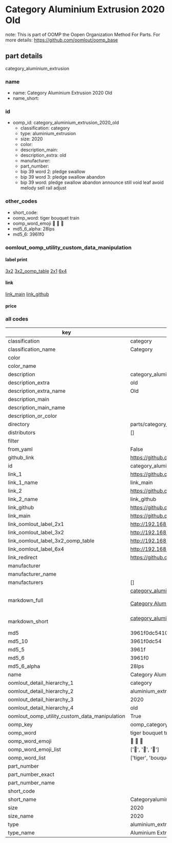 # Category Aluminium Extrusion 2020 Old  

note: This is part of OOMP the Oopen Organization Method For Parts. For more details: https://github.com/oomlout/oomp_base

##  part details
  



category_aluminium_extrusion



### name
* name: Category Aluminium Extrusion 2020 Old
* name_short: 
### id
* oomp_id: category_aluminium_extrusion_2020_old
  * classification: category
  * type: aluminium_extrusion
  * size: 2020
  * color: 
  * description_main: 
  * description_extra: old
  * manufacturer: 
  * part_number: 
  * bip 39 word 2: pledge swallow
  * bip 39 word 3: pledge swallow abandon
  * bip 39 word: pledge swallow abandon announce still void leaf avoid melody sell rail adjust

### other_codes
* short_code: 
* oomp_word: tiger bouquet train
* oomp_word_emoji :tiger: :bouquet: :train:
* md5_6_alpha: 28lps
* md5_6: 3961f0






### oomlout_oomp_utility_custom_data_manipulation
#### label print
[3x2](http://192.168.1.245:1112/?label=oomp%2028lps)
[3x2_oomp_table](http://192.168.1.108:1112/?label=oomp%2028lps)
[2x1](http://192.168.1.242:1112/?label=oomp%2028lps)
[6x4](http://192.168.1.55:1112/?label=oomp%2028lps)    

#### link

[link_main](https://github.com/oomlout/oomlout_oomp_version_1_messy/tree/main/parts/category_aluminium_extrusion_2020_old) [link_github](https://github.com/oomlout/oomlout_oomp_version_1_messy/tree/main/parts/category_aluminium_extrusion_2020_old)                             

#### price







### all codes 
| key | value |  
| --- | --- |  
| classification | category |  
| classification_name | Category |  
| color |  |  
| color_name |  |  
| description | category_aluminium_extrusion |  
| description_extra | old |  
| description_extra_name | Old |  
| description_main |  |  
| description_main_name |  |  
| description_or_color |   |  
| directory | parts/category_aluminium_extrusion_2020_old |  
| distributors | [] |  
| filter |  |  
| from_yaml | False |  
| github_link | https://github.com/oomlout/oomlout_oomp_part_src/tree/main/parts/category_aluminium_extrusion_2020_old |  
| id | category_aluminium_extrusion_2020_old |  
| link_1 | https://github.com/oomlout/oomlout_oomp_version_1_messy/tree/main/parts/category_aluminium_extrusion_2020_old |  
| link_1_name | link_main |  
| link_2 | https://github.com/oomlout/oomlout_oomp_version_1_messy/tree/main/parts/category_aluminium_extrusion_2020_old |  
| link_2_name | link_github |  
| link_github | https://github.com/oomlout/oomlout_oomp_version_1_messy/tree/main/parts/category_aluminium_extrusion_2020_old |  
| link_main | https://github.com/oomlout/oomlout_oomp_version_1_messy/tree/main/parts/category_aluminium_extrusion_2020_old |  
| link_oomlout_label_2x1 | http://192.168.1.242:1112/?label=oomp%2028lps |  
| link_oomlout_label_3x2 | http://192.168.1.245:1112/?label=oomp%2028lps |  
| link_oomlout_label_3x2_oomp_table | http://192.168.1.108:1112/?label=oomp%2028lps |  
| link_oomlout_label_6x4 | http://192.168.1.55:1112/?label=oomp%2028lps |  
| link_redirect | https://github.com/oomlout/oomlout_oomp_version_1_messy/tree/main/parts/category_aluminium_extrusion_2020_old |  
| manufacturer |  |  
| manufacturer_name |  |  
| manufacturers | [] |  
| markdown_full | [category_aluminium_extrusion_2020_old](none)<br>[](none)<br>[Category Aluminium Extrusion 2020 Old](none)<br><br> |  
| markdown_short | [category_aluminium_extrusion_2020_old](none)<br><br> |  
| md5 | 3961f0dc54100fd7d66ae0940036c534 |  
| md5_10 | 3961f0dc54 |  
| md5_5 | 3961f |  
| md5_6 | 3961f0 |  
| md5_6_alpha | 28lps |  
| name | Category Aluminium Extrusion 2020 Old |  
| oomlout_detail_hierarchy_1 | category |  
| oomlout_detail_hierarchy_2 | aluminium_extrusion |  
| oomlout_detail_hierarchy_3 | 2020 |  
| oomlout_detail_hierarchy_4 | old |  
| oomlout_oomp_utility_custom_data_manipulation | True |  
| oomp_key | oomp_category_aluminium_extrusion_2020_old |  
| oomp_word | tiger bouquet train |  
| oomp_word_emoji | :tiger: :bouquet: :train: |  
| oomp_word_emoji_list | [':tiger:', ':bouquet:', ':train:'] |  
| oomp_word_list | ['tiger', 'bouquet', 'train'] |  
| part_number |  |  
| part_number_exact |  |  
| part_number_name |  |  
| short_code |  |  
| short_name | Categoryaluminiumextrusion |  
| size | 2020 |  
| size_name | 2020 |  
| type | aluminium_extrusion |  
| type_name | Aluminium Extrusion |  
